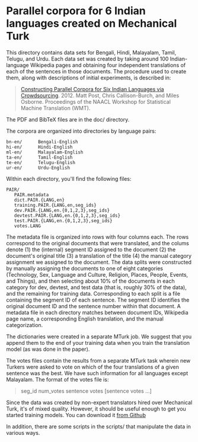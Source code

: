 Parallel corpora for 6 Indian languages created on Mechanical Turk 
==================================================================

This directory contains data sets for Bengali, Hindi, Malayalam, Tamil, Telugu, and Urdu.
Each data set was created by taking around 100 Indian-language Wikipedia pages and obtaining four independent translations of each of the sentences in those documents.
The procedure used to create them, along with descriptions of initial experiments, is described in:

> [Constructing Parallel Corpora for Six Indian Languages via Crowdsourcing](http://www.aclweb.org/anthology/W12-3152). 2012.
> Matt Post, Chris Callison-Burch, and Miles Osborne.
> Proceedings of the NAACL Workshop for Statistical Machine Translation (WMT).

The PDF and BibTeX files are in the doc/ directory.

The corpora are organized into directories by language pairs:

    bn-en/		Bengali-English
    hi-en/		Hindi-English
    ml-en/		Malayalam-English
    ta-en/		Tamil-English
    te-en/		Telugu-English
    ur-en/		Urdu-English

Within each directory, you'll find the following files:

    PAIR/
       PAIR.metadata
       dict.PAIR.{LANG,en}
       training.PAIR.{LANG,en,seg_ids}
       dev.PAIR.{LANG,en.{0,1,2,3},seg_ids}
       devtest.PAIR.{LANG,en.{0,1,2,3},seg_ids}
       test.PAIR.{LANG,en.{0,1,2,3},seg_ids}
       votes.LANG

The metadata file is organized into rows with four columns each.
The rows correspond to the original documents that were translated, and the colums denote (1) the (internal) segment ID assigned to the document (2) the document's original title (3) a translation of the title (4) the manual category assignment we assigned to the document.
The data splits were constructed by manually assigning the documents to one of eight categories (Technology, Sex, Language and Culture, Religion, Places, People, Events, and Things), and then selecting about 10% of the documents in each category for dev, devtest, and test data (that is, roughly 30% of the data), and the remaining for training data.
Corresponding to each split is a file containing the segment ID of each sentence.
The segment ID identifies the original document ID and the sentence number within that document.
A metadata file in each directory matches between document IDs, Wikipedia page name, a corresponding English translation, and the manual categorization.

The dictionaries were created in a separate MTurk job.
We suggest that you append them to the end of your training data when you train the translation model (as was done in the paper).

The votes files contain the results from a separate MTurk task wherein new Turkers were asked to vote on which of the four translations of a given sentence was the best.
We have such information for all languages except Malayalam.
The format of the votes file is:

> seg_id num_votes sentence votes [sentence votes ...]

Since the data was created by non-expert translators hired over Mechanical Turk, it's of mixed quality.
However, it should be useful enough to get you started training models.
You can download it [from Github](https://github.com/joshua-decoder/indian-parallel-corpora)

In addition, there are some scripts in the scripts/ that manipulate the data in various ways.
